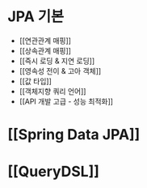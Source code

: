 # JPA 기본
- [[연관관계 매핑]]
- [[상속관계 매핑]]
- [[즉시 로딩 & 지연 로딩]]
- [[영속성 전이 & 고아 객체]]
- [[값 타입]]
- [[객체지향 쿼리 언어]]
- [[API 개발 고급 - 성능 최적화]]


# [[Spring Data JPA]]



# [[QueryDSL]]
